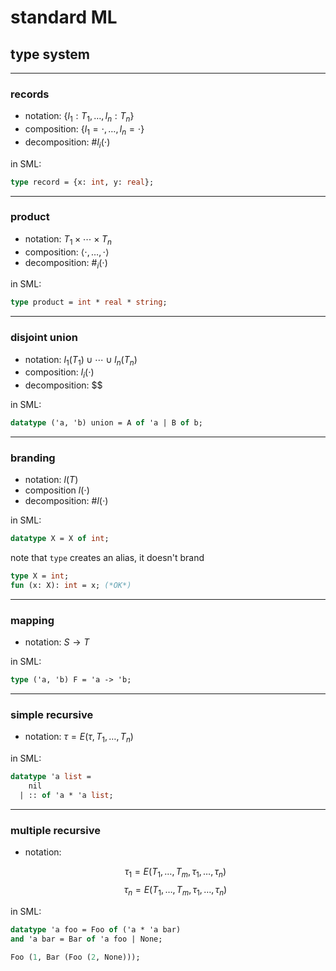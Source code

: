# standard ML

## type system

---

### records

* notation: $\{ l_1: T_1,\ldots,l_n: T_n \}$
* composition: $\{ l_1=\cdot,\ldots,l_n=\cdot \}$
* decomposition: $\#l_i(\cdot)$

<!--vert-->

in SML:

```sml
type record = {x: int, y: real};
```
<!-- .element: data-thebe-executable-sml data-language="text/x-ocaml" -->

---

### product

* notation: $T_1\times \cdots \times T_n$
* composition: $\langle\cdot,\ldots,\cdot\rangle$
* decomposition: $\#_i(\cdot)$

<!--vert-->

in SML:

```sml
type product = int * real * string;
```
<!-- .element: data-thebe-executable-sml data-language="text/x-ocaml" -->

---

### disjoint union

* notation: $l_1(T_1)\cup\cdots\cup l_n(T_n)$
* composition: $l_i(\cdot)$
* decomposition: $$

<!--vert-->

in SML:

```sml
datatype ('a, 'b) union = A of 'a | B of b;
```
<!-- .element: data-thebe-executable-sml data-language="text/x-ocaml" -->

---

### branding

* notation: $l(T)$
* composition $l(\cdot)$
* decomposition: $\#l(\cdot)$

<!--vert-->

in SML:

```sml
datatype X = X of int;
```
<!-- .element: data-thebe-executable-sml data-language="text/x-ocaml" -->

<!--vert-->

note that `type` creates an alias, it doesn't brand

```sml
type X = int;
fun (x: X): int = x; (*OK*)
```
<!-- .element: data-thebe-executable-sml data-language="text/x-ocaml" -->

---

### mapping

* notation: $S\rightarrow T$

<!--vert-->

in SML:

```sml
type ('a, 'b) F = 'a -> 'b;
```
<!-- .element: data-thebe-executable-sml data-language="text/x-ocaml" -->

---

### simple recursive

* notation: $\tau = E(\tau,T_1,\ldots,T_n)$

<!--vert-->

in SML:

```sml
datatype 'a list =
    nil
  | :: of 'a * 'a list;
```
<!-- .element: data-thebe-executable-sml data-language="text/x-ocaml" -->

---

### multiple recursive

* notation:

    $$\tau_1 = E(T_1,\ldots,T_m, \tau_1,\ldots,\tau_n)$$
    $$\tau_n = E(T_1,\ldots,T_m, \tau_1,\ldots,\tau_n)$$

<!--vert-->

in SML:

```sml
datatype 'a foo = Foo of ('a * 'a bar)
and 'a bar = Bar of 'a foo | None;

Foo (1, Bar (Foo (2, None)));
```
<!-- .element: data-thebe-executable-sml data-language="text/x-ocaml" -->
